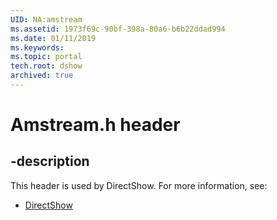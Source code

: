 ```yaml
---
UID: NA:amstream
ms.assetid: 1973f69c-90bf-398a-80a6-b6b22ddad994
ms.date: 01/11/2019
ms.keywords: 
ms.topic: portal
tech.root: dshow
archived: true
---
```


# Amstream.h header


## -description


This header is used by DirectShow. For more information, see:

- [DirectShow](../_dshow/index.md)

